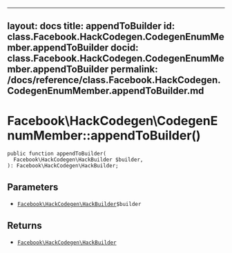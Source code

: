
***

layout: docs
title: appendToBuilder
id: class.Facebook.HackCodegen.CodegenEnumMember.appendToBuilder
docid: class.Facebook.HackCodegen.CodegenEnumMember.appendToBuilder
permalink: /docs/reference/class.Facebook.HackCodegen.CodegenEnumMember.appendToBuilder.md
---







# Facebook\\HackCodegen\\CodegenEnumMember::appendToBuilder()




``` Hack
public function appendToBuilder(
  Facebook\HackCodegen\HackBuilder $builder,
): Facebook\HackCodegen\HackBuilder;
```




## Parameters




* [` Facebook\HackCodegen\HackBuilder `](<class.Facebook.HackCodegen.HackBuilder.md>)`` $builder ``




## Returns




- [` Facebook\HackCodegen\HackBuilder `](<class.Facebook.HackCodegen.HackBuilder.md>)